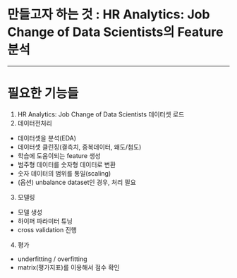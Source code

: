 # 만들고자 하는 것 : HR Analytics: Job Change of Data Scientists의 Feature 분석
---
# 필요한 기능들 
1. HR Analytics: Job Change of Data Scientists 데이터셋 로드 
2. 데이터전처리 
  - 데이터셋을 분석(EDA)
  - 데이터셋 클린징(결측치, 중복데이터, 왜도/첨도)
  - 학습에 도움이되는 feature 생성 
  - 범주형 데이터를 숫자형 데이터로 변환 
  - 숫자 데이터의 범위를 통일(scaling)
  - (옵션) unbalance dataset인 경우, 처리 필요
3. 모델링 
  - 모델 생성
  - 하이퍼 파라미터 튜닝 
  - cross validation 진행 
4. 평가 
  - underfitting / overfitting 
  - matrix(평가지표)를 이용해서 점수 확인 